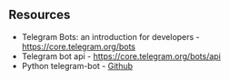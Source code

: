 

## Resources
* Telegram Bots: an introduction for developers - https://core.telegram.org/bots
* Telegram bot api - https://core.telegram.org/bots/api
* Python telegram-bot - [Github](https://github.com/python-telegram-bot/python-telegram-bot)
